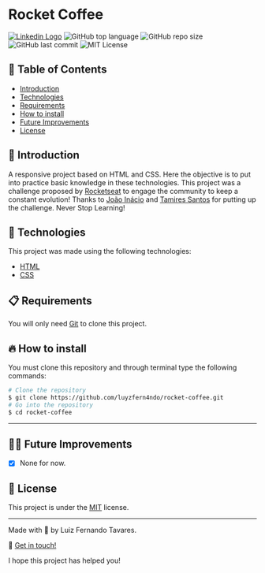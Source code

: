 # Rocket Coffee

[<img alt="Linkedin Logo" src="https://img.shields.io/badge/-Luiz%20Fernando%20Tavares-8257E5?logo=linkedin">](https://www.linkedin.com/in/luiz-fernando-tavares-141311187/)
<img alt="GitHub top language" src="https://img.shields.io/github/languages/top/luyzfern4ndo/rocket-coffee">
<img alt="GitHub repo size" src="https://img.shields.io/github/repo-size/luyzfern4ndo/rocket-coffee">
<img alt="GitHub last commit" src="https://img.shields.io/github/last-commit/luyzfern4ndo/rocket-coffee">
<img alt="MIT License" src="https://img.shields.io/badge/license-MIT-green">

[linkedin-shield]: https://img.shields.io/badge/-Luiz%20Fernando%20Tavares-8257E5?logo=linkedin
[link-linkedin]: https://www.linkedin.com/in/luiz-fernando-tavares-141311187/

## :pushpin: Table of Contents

- [Introduction](#book-introduction)
- [Technologies](#rocket-technologies)
- [Requirements](#clipboard-requirements)
- [How to install](#fire-how-to-install)
- [Future Improvements](#man_astronaut-future-improvements)
- [License](#closed_book-license)

## :book: Introduction

A responsive project based on HTML and CSS. Here the objective is to put into practice basic knowledge in these technologies. This project was a challenge proposed by [Rocketseat](https://github.com/Rocketseat) to engage the community to keep a constant evolution! Thanks to [João Inácio](https://github.com/birobirobiro) and [Tamires Santos](https://github.com/tfstam) for putting up the challenge. Never Stop Learning!

## :rocket: Technologies

This project was made using the following technologies:

- [HTML](https://developer.mozilla.org/en-US/docs/Web/HTML)
- [CSS](https://developer.mozilla.org/en-US/docs/Web/CSS)

## :clipboard: Requirements

You will only need [Git](https://git-scm.com/) to clone this project.

## :fire: How to install

You must clone this repository and through terminal type the following commands:

```bash
# Clone the repository
$ git clone https://github.com/luyzfern4ndo/rocket-coffee.git
# Go into the repository
$ cd rocket-coffee
```

---

## :man_astronaut: Future Improvements

- [x] None for now.

## :closed_book: License

This project is under the [MIT](https://github.com/luyzfern4ndo/rocket-coffee/blob/master/LICENSE) license.

---

Made with :purple_heart: by Luiz Fernando Tavares.

:wave: [Get in touch!](https://www.linkedin.com/in/luiz-fernando-tavares-141311187/)

I hope this project has helped you!

